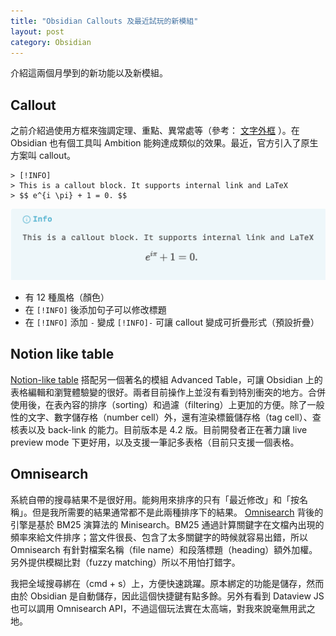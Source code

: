 ```yaml
---
title: "Obsidian Callouts 及最近試玩的新模組"
layout: post
category: Obsidian
---
```


介紹這兩個月學到的新功能以及新模組。

## Callout

之前介紹過使用方框來強調定理、重點、異常處等（參考： [文字外框](https://yfwu.dev/tools/2021/11/17/border-example.html) ）。在 Obsidian 也有個工具叫 Ambition 能夠達成類似的效果。最近，官方引入了原生方案叫 callout。

```
> [!INFO]
> This is a callout block. It supports internal link and LaTeX
> $$ e^{i \pi} + 1 = 0. $$
```

![blog-obsidian-callout.png](/assets/img/blog-obsidian-callout.png)

- 有 12 種風格（顏色）
- 在 `[!INFO]` 後添加句子可以修改標題
- 在 `[!INFO]` 添加 `-` 變成 `[!INFO]-` 可讓 callout 變成可折疊形式（預設折疊）

## Notion like table

[Notion-like table](https://github.com/trey-wallis/obsidian-notion-like-tables) 搭配另一個著名的模組 Advanced Table，可讓 Obsidian 上的表格編輯和瀏覽體驗變的很好。兩者目前操作上並沒有看到特別衝突的地方。合併使用後，在表內容的排序（sorting）和過濾（filtering）上更加的方便。除了一般性的文字、數字儲存格（number cell）外，還有渲染標籤儲存格（tag cell）、查核表以及 back-link 的能力。目前版本是 4.2 版。目前開發者正在著力讓 live preview mode 下更好用，以及支援一筆記多表格（目前只支援一個表格。

## Omnisearch

系統自帶的搜尋結果不是很好用。能夠用來排序的只有「最近修改」和「按名稱」。但是我所需要的結果通常都不是此兩種排序下的結果。 [Omnisearch](https://github.com/scambier/obsidian-omnisearch) 背後的引擎是基於 BM25 演算法的 Minisearch。BM25 通過計算關鍵字在文檔內出現的頻率來給文件排序；當文件很長、包含了太多關鍵字的時候就容易出錯，所以 Omnisearch 有針對檔案名稱（file name）和段落標題（heading）額外加權。另外提供模糊比對（fuzzy matching）所以不用怕打錯字。

我把全域搜尋綁在（cmd + s）上，方便快速跳躍。原本綁定的功能是儲存，然而由於 Obsidian 是自動儲存，因此這個快捷鍵有點多餘。另外有看到 Dataview JS 也可以調用 Omnisearch API，不過這個玩法實在太高端，對我來說毫無用武之地。
